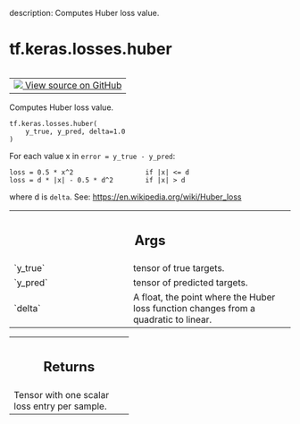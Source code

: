 description: Computes Huber loss value.

<div itemscope itemtype="http://developers.google.com/ReferenceObject">
<meta itemprop="name" content="tf.keras.losses.huber" />
<meta itemprop="path" content="Stable" />
</div>

# tf.keras.losses.huber

<!-- Insert buttons and diff -->

<table class="tfo-notebook-buttons tfo-api nocontent" align="left">
<td>
  <a target="_blank" href="https://github.com/keras-team/keras/tree/v2.15.0/keras/losses.py#L2075-L2110">
    <img src="https://www.tensorflow.org/images/GitHub-Mark-32px.png" />
    View source on GitHub
  </a>
</td>
</table>



Computes Huber loss value.


<pre class="devsite-click-to-copy prettyprint lang-py tfo-signature-link">
<code>tf.keras.losses.huber(
    y_true, y_pred, delta=1.0
)
</code></pre>



<!-- Placeholder for "Used in" -->

For each value x in `error = y_true - y_pred`:

```
loss = 0.5 * x^2                  if |x| <= d
loss = d * |x| - 0.5 * d^2        if |x| > d
```
where d is `delta`. See: https://en.wikipedia.org/wiki/Huber_loss

<!-- Tabular view -->
 <table class="responsive fixed orange">
<colgroup><col width="214px"><col></colgroup>
<tr><th colspan="2"><h2 class="add-link">Args</h2></th></tr>

<tr>
<td>
`y_true`<a id="y_true"></a>
</td>
<td>
tensor of true targets.
</td>
</tr><tr>
<td>
`y_pred`<a id="y_pred"></a>
</td>
<td>
tensor of predicted targets.
</td>
</tr><tr>
<td>
`delta`<a id="delta"></a>
</td>
<td>
A float, the point where the Huber loss function changes from a
quadratic to linear.
</td>
</tr>
</table>



<!-- Tabular view -->
 <table class="responsive fixed orange">
<colgroup><col width="214px"><col></colgroup>
<tr><th colspan="2"><h2 class="add-link">Returns</h2></th></tr>
<tr class="alt">
<td colspan="2">
Tensor with one scalar loss entry per sample.
</td>
</tr>

</table>


